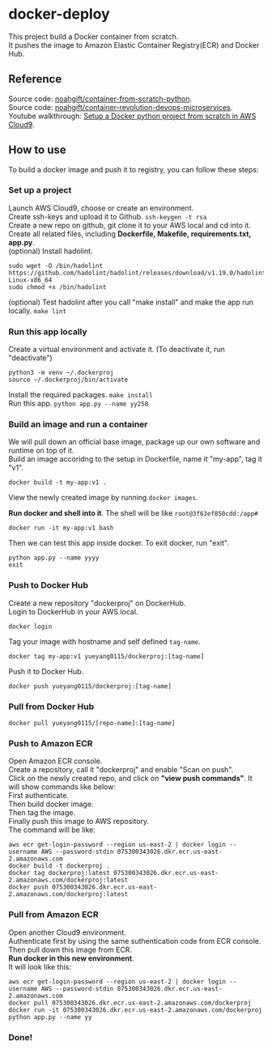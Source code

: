 # docker-deploy
This project build a Docker container from scratch.  
It pushes the image to Amazon Elastic Container Registry(ECR) and Docker Hub.  

## Reference
Source code: [noahgift/container-from-scratch-python](https://github.com/noahgift/container-from-scratch-python).  
Source code: [noahgift/container-revolution-devops-microservices](https://github.com/noahgift/container-revolution-devops-microservices).  
Youtube walkthrough: [Setup a Docker python project from scratch in AWS Cloud9](https://www.youtube.com/watch?v=WVifwRIwSmo).  


## How to use
To build a docker image and push it to registry, you can follow these steps:

### Set up a project
Launch AWS Cloud9, choose or create an environment.  
Create ssh-keys and upload it to Github.  ``ssh-keygen -t rsa``  
Create a new repo on github, git clone it to your AWS local and cd into it.  
Create all related files, including **Dockerfile, Makefile, requirements.txt, app.py**.  
(optional) Install hadolint.  
```
sudo wget -O /bin/hadolint https://github.com/hadolint/hadolint/releases/download/v1.19.0/hadolint-Linux-x86_64
sudo chmod +x /bin/hadolint
```
(optional) Test hadolint after you call "make install" and make the app run locally.  ```make lint```  

### Run this app locally
Create a virtual environment and activate it. (To deactivate it, run "deactivate") 
```
python3 -m venv ~/.dockerproj
source ~/.dockerproj/bin/activate
```
Install the required packages. ```make install```  
Run this app. ```python app.py --name yy258```  

### Build an image and run a container
We will pull down an official base image, package up our own software and runtime on top of it.  
Build an image accoridng to the setup in Dockerfile, name it "my-app", tag it "v1".  
```
docker build -t my-app:v1 .
```
View the newly created image by running ```docker images```.  

**Run docker and shell into it**. The shell will be like ```root@3f63ef850cdd:/app#```  
```
docker run -it my-app:v1 bash 
```
Then we can test this app inside docker. To exit docker, run "exit".  
```
python app.py --name yyyy
exit
```

### Push to Docker Hub
Create a new repository "dockerproj" on DockerHub.  
Login to DockerHub in your AWS local.  
```
docker login
```
Tag your image with hostname and self defined ```tag-name```.  
```
docker tag my-app:v1 yueyang0115/dockerproj:[tag-name]
```
Push it to Docker Hub.
```
docker push yueyang0115/dockerproj:[tag-name]
```

### Pull from Docker Hub
```
docker pull yueyang0115/[repo-name]:[tag-name]
```

### Push to Amazon ECR
Open Amazon ECR console.  
Create a repository, call it "dockerproj" and enable "Scan on push".  
Click on the newly created repo, and click on **"view push commands"**. It will show commands like below:  
First authenticate.  
Then build docker image.  
Then tag the image.  
Finally push this image to AWS repository.  
The command will be like:  
```
aws ecr get-login-password --region us-east-2 | docker login --username AWS --password-stdin 075300343026.dkr.ecr.us-east-2.amazonaws.com
docker build -t dockerproj .
docker tag dockerproj:latest 075300343026.dkr.ecr.us-east-2.amazonaws.com/dockerproj:latest
docker push 075300343026.dkr.ecr.us-east-2.amazonaws.com/dockerproj:latest
```

### Pull from Amazon ECR
Open another Cloud9 environment.  
Authenticate first by using the same suthentication code from ECR console.  
Then pull down this image from ECR.   
**Run docker in this new environment**.  
It will look like this:  
```
aws ecr get-login-password --region us-east-2 | docker login --username AWS --password-stdin 075300343026.dkr.ecr.us-east-2.amazonaws.com
docker pull 075300343026.dkr.ecr.us-east-2.amazonaws.com/dockerproj
docker run -it 075300343026.dkr.ecr.us-east-2.amazonaws.com/dockerproj python app.py --name yy
```

### Done!  
